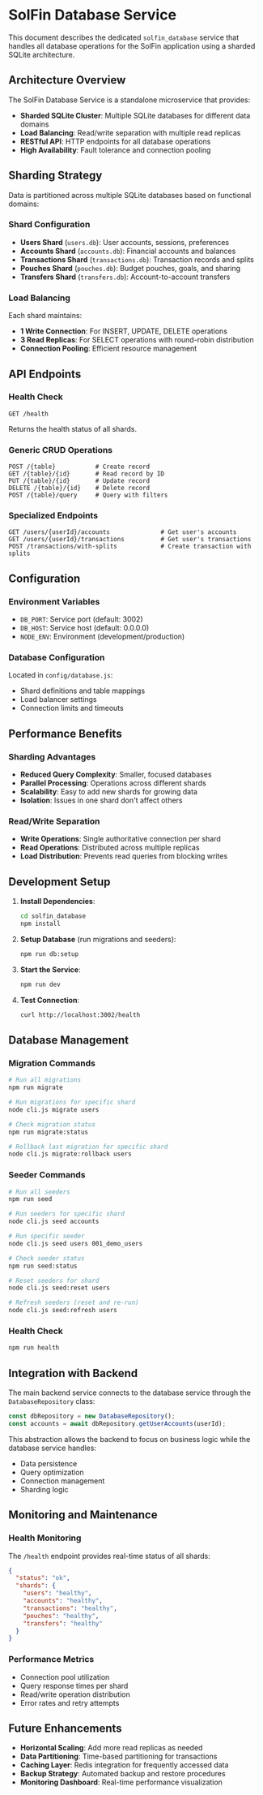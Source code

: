 # SolFin Database Service

This document describes the dedicated `solfin_database` service that handles all database operations for the SolFin application using a sharded SQLite architecture.

## Architecture Overview

The SolFin Database Service is a standalone microservice that provides:

- **Sharded SQLite Cluster**: Multiple SQLite databases for different data domains
- **Load Balancing**: Read/write separation with multiple read replicas
- **RESTful API**: HTTP endpoints for all database operations
- **High Availability**: Fault tolerance and connection pooling

## Sharding Strategy

Data is partitioned across multiple SQLite databases based on functional domains:

### Shard Configuration

- **Users Shard** (`users.db`): User accounts, sessions, preferences
- **Accounts Shard** (`accounts.db`): Financial accounts and balances
- **Transactions Shard** (`transactions.db`): Transaction records and splits
- **Pouches Shard** (`pouches.db`): Budget pouches, goals, and sharing
- **Transfers Shard** (`transfers.db`): Account-to-account transfers

### Load Balancing

Each shard maintains:
- **1 Write Connection**: For INSERT, UPDATE, DELETE operations
- **3 Read Replicas**: For SELECT operations with round-robin distribution
- **Connection Pooling**: Efficient resource management

## API Endpoints

### Health Check
```
GET /health
```
Returns the health status of all shards.

### Generic CRUD Operations
```
POST /{table}           # Create record
GET /{table}/{id}       # Read record by ID
PUT /{table}/{id}       # Update record
DELETE /{table}/{id}    # Delete record
POST /{table}/query     # Query with filters
```

### Specialized Endpoints
```
GET /users/{userId}/accounts              # Get user's accounts
GET /users/{userId}/transactions          # Get user's transactions
POST /transactions/with-splits            # Create transaction with splits
```

## Configuration

### Environment Variables
- `DB_PORT`: Service port (default: 3002)
- `DB_HOST`: Service host (default: 0.0.0.0)
- `NODE_ENV`: Environment (development/production)

### Database Configuration
Located in `config/database.js`:
- Shard definitions and table mappings
- Load balancer settings
- Connection limits and timeouts

## Performance Benefits

### Sharding Advantages
- **Reduced Query Complexity**: Smaller, focused databases
- **Parallel Processing**: Operations across different shards
- **Scalability**: Easy to add new shards for growing data
- **Isolation**: Issues in one shard don't affect others

### Read/Write Separation
- **Write Operations**: Single authoritative connection per shard
- **Read Operations**: Distributed across multiple replicas
- **Load Distribution**: Prevents read queries from blocking writes

## Development Setup

1. **Install Dependencies**:
   ```bash
   cd solfin_database
   npm install
   ```

2. **Setup Database** (run migrations and seeders):
   ```bash
   npm run db:setup
   ```

3. **Start the Service**:
   ```bash
   npm run dev
   ```

4. **Test Connection**:
   ```bash
   curl http://localhost:3002/health
   ```

## Database Management

### Migration Commands
```bash
# Run all migrations
npm run migrate

# Run migrations for specific shard
node cli.js migrate users

# Check migration status
npm run migrate:status

# Rollback last migration for specific shard
node cli.js migrate:rollback users
```

### Seeder Commands
```bash
# Run all seeders
npm run seed

# Run seeders for specific shard
node cli.js seed accounts

# Run specific seeder
node cli.js seed users 001_demo_users

# Check seeder status
npm run seed:status

# Reset seeders for shard
node cli.js seed:reset users

# Refresh seeders (reset and re-run)
node cli.js seed:refresh users
```

### Health Check
```bash
npm run health
```

## Integration with Backend

The main backend service connects to the database service through the `DatabaseRepository` class:

```javascript
const dbRepository = new DatabaseRepository();
const accounts = await dbRepository.getUserAccounts(userId);
```

This abstraction allows the backend to focus on business logic while the database service handles:
- Data persistence
- Query optimization
- Connection management
- Sharding logic

## Monitoring and Maintenance

### Health Monitoring
The `/health` endpoint provides real-time status of all shards:
```json
{
  "status": "ok",
  "shards": {
    "users": "healthy",
    "accounts": "healthy",
    "transactions": "healthy",
    "pouches": "healthy",
    "transfers": "healthy"
  }
}
```

### Performance Metrics
- Connection pool utilization
- Query response times per shard
- Read/write operation distribution
- Error rates and retry attempts

## Future Enhancements

- **Horizontal Scaling**: Add more read replicas as needed
- **Data Partitioning**: Time-based partitioning for transactions
- **Caching Layer**: Redis integration for frequently accessed data
- **Backup Strategy**: Automated backup and restore procedures
- **Monitoring Dashboard**: Real-time performance visualization